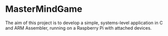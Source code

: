 # MasterMindGame
The aim of this project is to develop a simple, systems-level application in C and ARM Assembler, running on a Raspberry Pi with attached devices.
